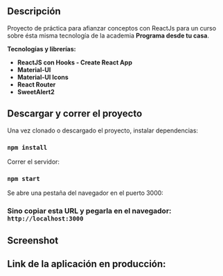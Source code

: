 ## Descripción

Proyecto de práctica para afianzar conceptos con ReactJs para un curso sobre ésta misma tecnología de la academia **Programa desde tu casa**.

**Tecnologías y librerías:**

* **ReactJS con Hooks - Create React App**
* **Material-UI**
* **Material-UI Icons**
* **React Router**
* **SweetAlert2**


## Descargar y correr el proyecto

Una vez clonado o descargado el proyecto, instalar dependencias:

### `npm install`

Correr el servidor:

### `npm start`

Se abre una pestaña del navegador en el puerto 3000:

### Sino copiar esta URL y pegarla en el navegador: `http://localhost:3000`


## Screenshot


## Link de la aplicación en producción:
